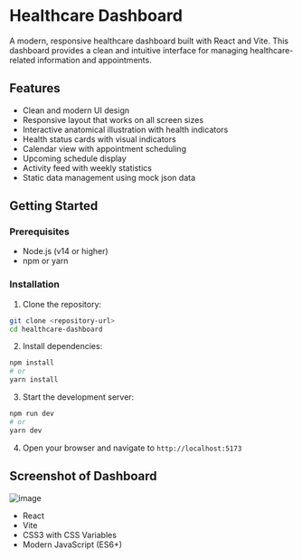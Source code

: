 # Healthcare Dashboard

A modern, responsive healthcare dashboard built with React and Vite. This dashboard provides a clean and intuitive interface for managing healthcare-related information and appointments.

## Features

- Clean and modern UI design
- Responsive layout that works on all screen sizes
- Interactive anatomical illustration with health indicators
- Health status cards with visual indicators
- Calendar view with appointment scheduling
- Upcoming schedule display
- Activity feed with weekly statistics
- Static data management using mock json data

## Getting Started

### Prerequisites

- Node.js (v14 or higher)
- npm or yarn

### Installation

1. Clone the repository:
```bash
git clone <repository-url>
cd healthcare-dashboard
```

2. Install dependencies:
```bash
npm install
# or
yarn install
```

3. Start the development server:
```bash
npm run dev
# or
yarn dev
```

4. Open your browser and navigate to `http://localhost:5173`

## Screenshot of Dashboard
![image](https://github.com/user-attachments/assets/3ca883e2-b944-4335-95b6-9b43768538d2)


- React
- Vite
- CSS3 with CSS Variables
- Modern JavaScript (ES6+)


